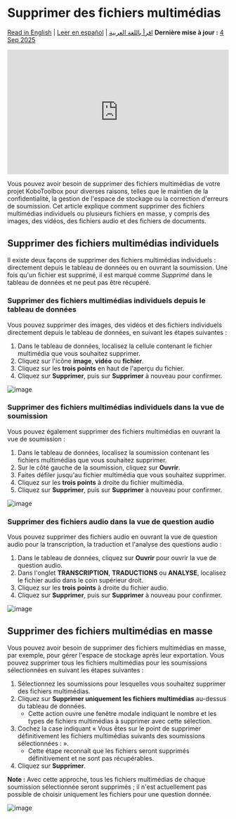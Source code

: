 # Supprimer des fichiers multimédias
<a href="../deleting_media.html">Read in English</a> | <a href="../es/deleting_media.html">Leer en español</a> | <a href="../ar/deleting_media.html">اقرأ باللغة العربية</a>
**Dernière mise à jour :** <a href="https://github.com/kobotoolbox/docs/blob/32227ed7144b2a84f5774494d8d5ac4935ca0349/source/deleting_media.md" class="reference">4 Sep 2025</a>

<iframe src="https://www.youtube.com/embed/J0-mh1R6dEs?si=I4Oe8NHX7Ks5rFza" style="width: 100%; aspect-ratio: 16 / 9; height: auto; border: 0;" title="YouTube video player" frameborder="0" allow="accelerometer; autoplay; clipboard-write; encrypted-media; gyroscope; picture-in-picture; web-share" allowfullscreen></iframe>

Vous pouvez avoir besoin de supprimer des fichiers multimédias de votre projet KoboToolbox pour diverses raisons, telles que le maintien de la confidentialité, la gestion de l'espace de stockage ou la correction d'erreurs de soumission. Cet article explique comment supprimer des fichiers multimédias individuels ou plusieurs fichiers en masse, y compris des images, des vidéos, des fichiers audio et des fichiers de documents.

## Supprimer des fichiers multimédias individuels

Il existe deux façons de supprimer des fichiers multimédias individuels : directement depuis le tableau de données ou en ouvrant la soumission. Une fois qu'un fichier est supprimé, il est marqué comme _Supprimé_ dans le tableau de données et ne peut pas être récupéré.

### Supprimer des fichiers multimédias individuels depuis le tableau de données

Vous pouvez supprimer des images, des vidéos et des fichiers individuels directement depuis le tableau de données, en suivant les étapes suivantes :

1. Dans le tableau de données, localisez la cellule contenant le fichier multimédia que vous souhaitez supprimer.
2. Cliquez sur l'icône <i class="k-icon k-icon-qt-photo"></i> **image**, <i class="k-icon k-icon-qt-video"></i> **vidéo** ou <i class="k-icon k-icon-qt-file"></i> **fichier**.
3. Cliquez sur les <i class="k-icon k-icon-more"></i> **trois points** en haut de l'aperçu du fichier.
4. Cliquez sur <i class="k-icon k-icon-trash"></i> **Supprimer**, puis sur **Supprimer** à nouveau pour confirmer.

![image](/images/deleting_media/delete_from_table.png)

### Supprimer des fichiers multimédias individuels dans la vue de soumission

Vous pouvez également supprimer des fichiers multimédias en ouvrant la vue de soumission :

1. Dans le tableau de données, localisez la soumission contenant les fichiers multimédias que vous souhaitez supprimer.
2. Sur le côté gauche de la soumission, cliquez sur <i class="k-icon k-icon-view"></i> **Ouvrir**.
3. Faites défiler jusqu'au fichier multimédia que vous souhaitez supprimer.
4. Cliquez sur les <i class="k-icon k-icon-more"></i> **trois points** à droite du fichier multimédia.
5. Cliquez sur <i class="k-icon k-icon-trash"></i> **Supprimer**, puis sur **Supprimer** à nouveau pour confirmer.

![image](/images/deleting_media/open_submission_view.png)

### Supprimer des fichiers audio dans la vue de question audio
Vous pouvez supprimer des fichiers audio en ouvrant la vue de question audio pour la transcription, la traduction et l'analyse des questions audio :

1. Dans le tableau de données, cliquez sur **Ouvrir** <i class="k-icon k-icon-arrow-up-right"></i> pour ouvrir la vue de question audio.
2. Dans l'onglet **TRANSCRIPTION**, **TRADUCTIONS** ou **ANALYSE**, localisez le fichier audio dans le coin supérieur droit.
3. Cliquez sur les <i class="k-icon k-icon-more"></i> **trois points** à droite du fichier audio.
4. Cliquez sur <i class="k-icon k-icon-trash"></i> **Supprimer**, puis sur **Supprimer** à nouveau pour confirmer.

![image](/images/deleting_media/delete_audio.png)

## Supprimer des fichiers multimédias en masse

Vous pouvez avoir besoin de supprimer des fichiers multimédias en masse, par exemple, pour gérer l'espace de stockage après leur exportation. Vous pouvez supprimer tous les fichiers multimédias pour les soumissions sélectionnées en suivant les étapes suivantes :

1. Sélectionnez les soumissions pour lesquelles vous souhaitez supprimer des fichiers multimédias.
2. Cliquez sur **Supprimer uniquement les fichiers multimédias** au-dessus du tableau de données.
   * Cette action ouvre une fenêtre modale indiquant le nombre et les types de fichiers multimédias à supprimer avec cette sélection.
3. Cochez la case indiquant « Vous êtes sur le point de supprimer définitivement les fichiers multimédias suivants des soumissions sélectionnées : ».
   * Cette étape reconnaît que les fichiers seront supprimés définitivement et ne sont pas récupérables.
4. Cliquez sur **Supprimer**.

<p class="note">
  <b>Note :</b> Avec cette approche, tous les fichiers multimédias de chaque soumission sélectionnée seront supprimés ; il n'est actuellement pas possible de choisir uniquement les fichiers pour une question donnée.
</p>

![image](/images/deleting_media/bulk_delete.png)